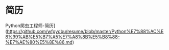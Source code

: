 # 简历

Python爬虫工程师-简历](https://github.com/wfgydbu/resume/blob/master/Python%E7%88%AC%E8%99%AB%E5%B7%A5%E7%A8%8B%E5%B8%88-%E7%AE%80%E5%8E%86.md) 